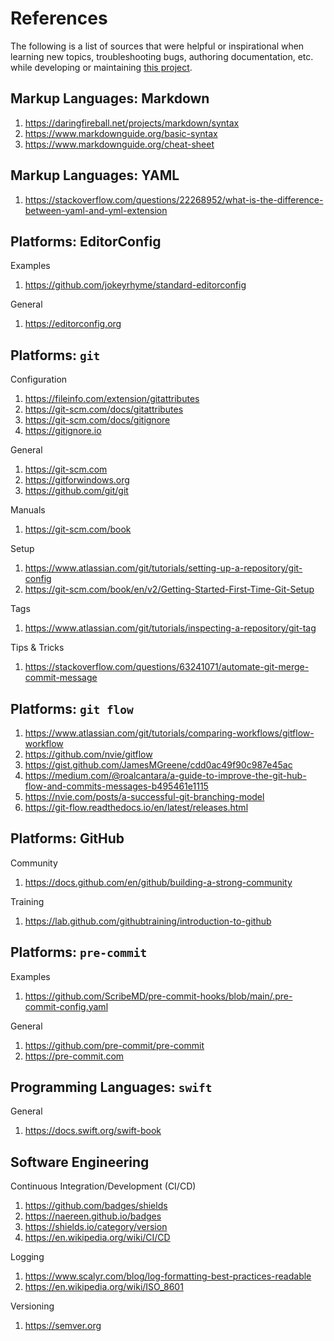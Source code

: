 # References

The following is a list of sources that were helpful or inspirational when learning new topics,
troubleshooting bugs, authoring documentation, etc.  while developing or maintaining
[this project](README.md).

## Markup Languages: Markdown

1. <https://daringfireball.net/projects/markdown/syntax>
2. <https://www.markdownguide.org/basic-syntax>
3. <https://www.markdownguide.org/cheat-sheet>

## Markup Languages: YAML

1. <https://stackoverflow.com/questions/22268952/what-is-the-difference-between-yaml-and-yml-extension>

## Platforms: EditorConfig

Examples

1. <https://github.com/jokeyrhyme/standard-editorconfig>

General

1. <https://editorconfig.org>

## Platforms: `git`

Configuration

1. <https://fileinfo.com/extension/gitattributes>
2. <https://git-scm.com/docs/gitattributes>
3. <https://git-scm.com/docs/gitignore>
4. <https://gitignore.io>

General

1. <https://git-scm.com>
2. <https://gitforwindows.org>
3. <https://github.com/git/git>

Manuals

1. <https://git-scm.com/book>

Setup

1. <https://www.atlassian.com/git/tutorials/setting-up-a-repository/git-config>
2. <https://git-scm.com/book/en/v2/Getting-Started-First-Time-Git-Setup>

Tags

1. <https://www.atlassian.com/git/tutorials/inspecting-a-repository/git-tag>

Tips & Tricks

1. <https://stackoverflow.com/questions/63241071/automate-git-merge-commit-message>

## Platforms: `git flow`

1. <https://www.atlassian.com/git/tutorials/comparing-workflows/gitflow-workflow>
2. <https://github.com/nvie/gitflow>
3. <https://gist.github.com/JamesMGreene/cdd0ac49f90c987e45ac>
4. <https://medium.com/@roalcantara/a-guide-to-improve-the-git-hub-flow-and-commits-messages-b495461e1115>
5. <https://nvie.com/posts/a-successful-git-branching-model>
6. <https://git-flow.readthedocs.io/en/latest/releases.html>

## Platforms: GitHub

Community

1. <https://docs.github.com/en/github/building-a-strong-community>

Training

1. <https://lab.github.com/githubtraining/introduction-to-github>

## Platforms: `pre-commit`

Examples

1. <https://github.com/ScribeMD/pre-commit-hooks/blob/main/.pre-commit-config.yaml>

General

1. <https://github.com/pre-commit/pre-commit>
2. <https://pre-commit.com>

## Programming Languages: `swift`

General

1. <https://docs.swift.org/swift-book>

## Software Engineering

Continuous Integration/Development (CI/CD)

1. <https://github.com/badges/shields>
2. <https://naereen.github.io/badges>
3. <https://shields.io/category/version>
4. <https://en.wikipedia.org/wiki/CI/CD>

Logging

1. <https://www.scalyr.com/blog/log-formatting-best-practices-readable>
2. <https://en.wikipedia.org/wiki/ISO_8601>

Versioning

1. <https://semver.org>
